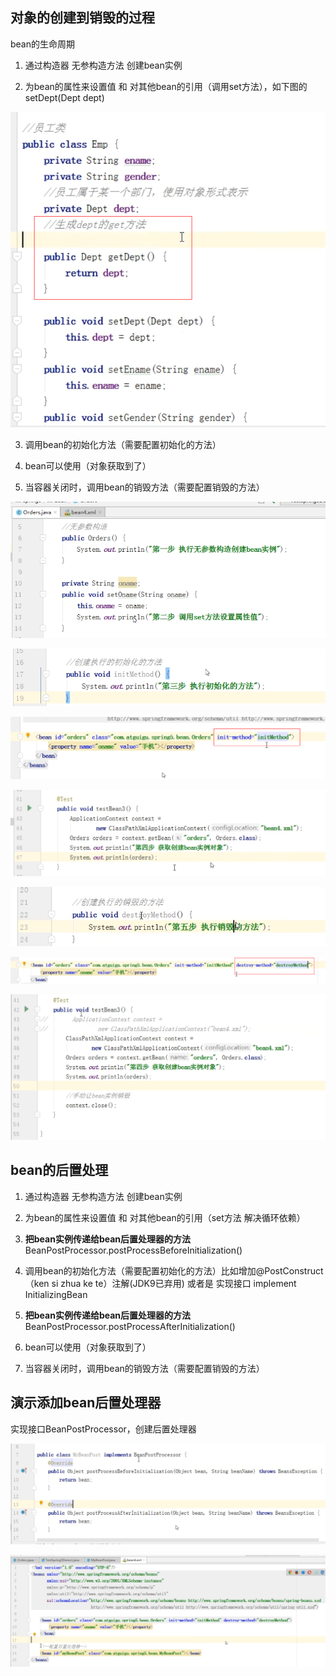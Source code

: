 对象的创建到销毁的过程
---

bean的生命周期

1. 通过构造器 无参构造方法 创建bean实例

2. 为bean的属性来设置值 和 对其他bean的引用（调用set方法），如下图的setDept(Dept dept)

![img_16.png](img_16.png)

3.  调用bean的初始化方法（需要配置初始化的方法）

4.  bean可以使用（对象获取到了）

5.  当容器关闭时，调用bean的销毁方法（需要配置销毁的方法）

![img_38.png](img_38.png)

![img_39.png](img_39.png)

![img_40.png](img_40.png)

![img_42.png](img_42.png)

![img_43.png](img_43.png)

![img_44.png](img_44.png)

![img_45.png](img_45.png)

bean的后置处理
---

1. 通过构造器 无参构造方法 创建bean实例

2. 为bean的属性来设置值 和 对其他bean的引用（set方法 解决循环依赖）

3.  **把bean实例传递给bean后置处理器的方法** BeanPostProcessor.postProcessBeforeInitialization()

4.  调用bean的初始化方法（需要配置初始化的方法）比如增加@PostConstruct（ken si zhua ke te）注解(JDK9已弃用) 或者是 实现接口 implement InitializingBean

5.  **把bean实例传递给bean后置处理器的方法** BeanPostProcessor.postProcessAfterInitialization()

6.  bean可以使用（对象获取到了）

7.  当容器关闭时，调用bean的销毁方法（需要配置销毁的方法）

演示添加bean后置处理器
---

实现接口BeanPostProcessor，创建后置处理器

![img_46.png](img_46.png)

![img_47.png](img_47.png)